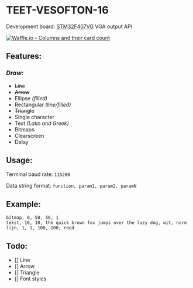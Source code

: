 # TEET-VESOFTON-16
Development board: [STM32F407VG](http://www.st.com/en/microcontrollers/stm32f407vg.html)
VGA output API

[![Waffle.io - Columns and their card count](https://badge.waffle.io/FPSUsername/TEET-VESOFTON-16.svg?columns=all)](https://waffle.io/FPSUsername/TEET-VESOFTON-16)

## **Features:**
### *Draw:*
  - ~~Line~~
  - ~~Arrow~~
  - Ellipse _(filled)_
  - Rectangular _(line/filled)_
  - ~~Triangle~~
  - Single character
  - Text _(Latin and Greek)_
  - Bitmaps
- Clearscreen
- Delay

## **Usage:**
Terminal baud rate: `115200`

Data string format: `function, param1, param2, paramN`

## **Example:**
```
bitmap, 0, 50, 50, 1
tekst, 10, 10, the quick brown fox jumps over the lazy dog, wit, norm
lijn, 1, 1, 100, 100, rood
```

## **Todo:**
- [] Line
- [] Arrow
- [] Triangle
- [] Font styles
